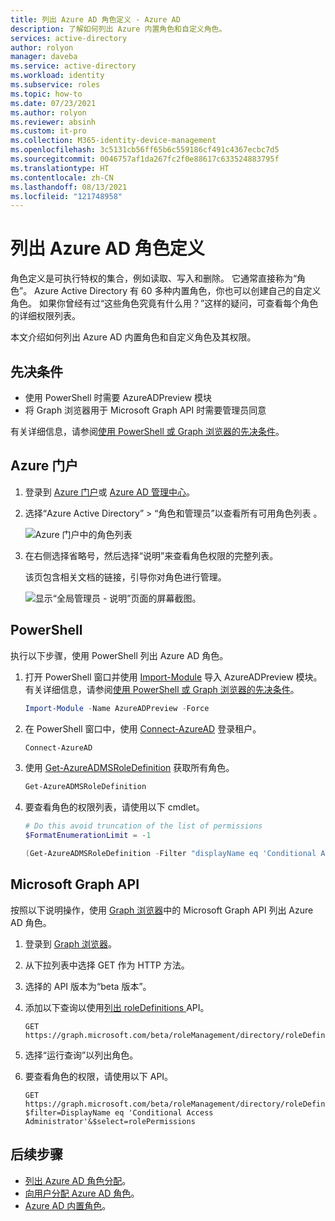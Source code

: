 ```yaml
---
title: 列出 Azure AD 角色定义 - Azure AD
description: 了解如何列出 Azure 内置角色和自定义角色。
services: active-directory
author: rolyon
manager: daveba
ms.service: active-directory
ms.workload: identity
ms.subservice: roles
ms.topic: how-to
ms.date: 07/23/2021
ms.author: rolyon
ms.reviewer: absinh
ms.custom: it-pro
ms.collection: M365-identity-device-management
ms.openlocfilehash: 3c5131cb56ff65b6c559186cf491c4367ecbc7d5
ms.sourcegitcommit: 0046757af1da267fc2f0e88617c633524883795f
ms.translationtype: HT
ms.contentlocale: zh-CN
ms.lasthandoff: 08/13/2021
ms.locfileid: "121748958"
---
```

# <a name="list-azure-ad-role-definitions"></a>列出 Azure AD 角色定义

角色定义是可执行特权的集合，例如读取、写入和删除。 它通常直接称为“角色”。 Azure Active Directory 有 60 多种内置角色，你也可以创建自己的自定义角色。 如果你曾经有过“这些角色究竟有什么用？”这样的疑问，可查看每个角色的详细权限列表。

本文介绍如何列出 Azure AD 内置角色和自定义角色及其权限。

## <a name="prerequisites"></a>先决条件

- 使用 PowerShell 时需要 AzureADPreview 模块
- 将 Graph 浏览器用于 Microsoft Graph API 时需要管理员同意

有关详细信息，请参阅[使用 PowerShell 或 Graph 浏览器的先决条件](prerequisites.md)。

## <a name="azure-portal"></a>Azure 门户

1. 登录到 [Azure 门户](https://portal.azure.com)或 [Azure AD 管理中心](https://aad.portal.azure.com)。

1. 选择“Azure Active Directory” > “角色和管理员”以查看所有可用角色列表 。

    ![Azure 门户中的角色列表](./media/role-definitions-list/view-roles-in-azure-active-directory.png)

1. 在右侧选择省略号，然后选择“说明”来查看角色权限的完整列表。

    该页包含相关文档的链接，引导你对角色进行管理。

    ![显示“全局管理员 - 说明”页面的屏幕截图。](./media/role-definitions-list/role-description-updated.png)

## <a name="powershell"></a>PowerShell

执行以下步骤，使用 PowerShell 列出 Azure AD 角色。

1. 打开 PowerShell 窗口并使用 [Import-Module](/powershell/module/microsoft.powershell.core/import-module) 导入 AzureADPreview 模块。 有关详细信息，请参阅[使用 PowerShell 或 Graph 浏览器的先决条件](prerequisites.md)。

    ```powershell
    Import-Module -Name AzureADPreview -Force
    ```

2. 在 PowerShell 窗口中，使用 [Connect-AzureAD](/powershell/module/azuread/connect-azuread) 登录租户。

    ```powershell
    Connect-AzureAD
    ```
3. 使用 [Get-AzureADMSRoleDefinition](/powershell/module/azuread/get-azureadmsroledefinition) 获取所有角色。

    ```powershell
    Get-AzureADMSRoleDefinition
    ```

4. 要查看角色的权限列表，请使用以下 cmdlet。
    
    ```powershell
    # Do this avoid truncation of the list of permissions
    $FormatEnumerationLimit = -1
    
    (Get-AzureADMSRoleDefinition -Filter "displayName eq 'Conditional Access Administrator'").RolePermissions | Format-list
    ```

## <a name="microsoft-graph-api"></a>Microsoft Graph API

按照以下说明操作，使用 [Graph 浏览器](https://aka.ms/ge)中的 Microsoft Graph API 列出 Azure AD 角色。

1. 登录到 [Graph 浏览器](https://aka.ms/ge)。
2. 从下拉列表中选择 GET 作为 HTTP 方法。 
3. 选择的 API 版本为“beta 版本”。
4. 添加以下查询以使用[列出 roleDefinitions ](/graph/api/rbacapplication-list-roledefinitions) API。

   ```HTTP
   GET https://graph.microsoft.com/beta/roleManagement/directory/roleDefinitions
   ```

5. 选择“运行查询”以列出角色。
6. 要查看角色的权限，请使用以下 API。

   ```HTTP
   GET https://graph.microsoft.com/beta/roleManagement/directory/roleDefinitions?$filter=DisplayName eq 'Conditional Access Administrator'&$select=rolePermissions
   ```

## <a name="next-steps"></a>后续步骤

* [列出 Azure AD 角色分配](view-assignments.md)。
* [向用户分配 Azure AD 角色](manage-roles-portal.md)。
* [Azure AD 内置角色](permissions-reference.md)。
